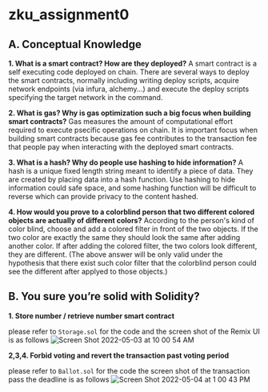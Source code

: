 # zku_assignment0

## A. Conceptual Knowledge

**1. What is a smart contract? How are they deployed?**
A smart contract is a self executing code deployed on chain.
There are several ways to deploy the smart contracts,
normally including writing deploy scripts, 
acquire network endpoints (via infura, alchemy...)
and execute the deploy scripts specifying the target network in the command.

**2. What is gas? Why is gas optimization such a big focus when building smart contracts?**
Gas measures the amount of computational effort required to execute psecific operations on chain.
It is important focus when building smart contracts because gas fee contributes to the transaction fee that people pay when interacting 
with the deployed smart contracts.

**3. What is a hash? Why do people use hashing to hide information?**
A hash is a unique fixed length string meant to identify a piece of data. They are created by placing data into a hash function.
Use hashing to hide information could safe space, and some hashing function will be difficult to reverse which can provide privacy to the content hashed.

**4. How would you prove to a colorblind person that two different colored objects are actually of different colors?**
According to the person's kind of color blind, choose and add a colored filter in front of the two objects.
If the two color are exactly the same they should look the same after adding another color.
If after adding the colored filter, the two colors look different, they are different.
(The above answer will be only valid under the hypothesis that there exist such color filter that the colorblind person
could see the different after applyed to those objects.)

## B. You sure you’re solid with Solidity?

**1. Store number / retrieve number smart contract**

please refer to `Storage.sol` for the code
and the screen shot of the Remix UI is as follows
![Screen Shot 2022-05-03 at 10 00 54 AM](https://user-images.githubusercontent.com/48847495/166767314-00346778-5756-4757-8122-e13053d72d20.png)

**2,3,4. Forbid voting and revert the transaction past voting period**

please refer to `Ballot.sol` for the code
the screen shot of the transaction pass the deadline is as follows
![Screen Shot 2022-05-04 at 1 00 43 PM](https://user-images.githubusercontent.com/48847495/166779573-0da7e5d2-8439-4ace-9c34-2e42de3f07d0.png)
